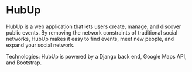 # HubUp
HubUp is a web application that lets users create, manage, and discover public events. By removing the network constraints of traditional social networks, HubUp makes it easy to find events, meet new people, and expand your social network. 

Technologies: HubUp is powered by a Django back end, Google Maps API, and Bootstrap.
